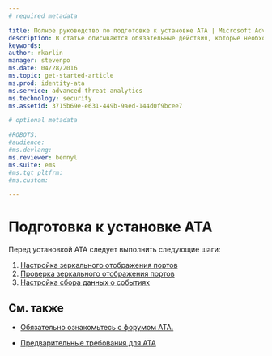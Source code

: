 ```yaml
---
# required metadata

title: Полное руководство по подготовке к установке ATA | Microsoft Advanced Threat Analytics
description: В статье описываются обязательные действия, которые необходимо выполнить перед развертыванием ATA.
keywords:
author: rkarlin
manager: stevenpo
ms.date: 04/28/2016
ms.topic: get-started-article
ms.prod: identity-ata
ms.service: advanced-threat-analytics
ms.technology: security
ms.assetid: 3715b69e-e631-449b-9aed-144d0f9bcee7

# optional metadata

#ROBOTS:
#audience:
#ms.devlang:
ms.reviewer: bennyl
ms.suite: ems
#ms.tgt_pltfrm:
#ms.custom:

---
```


# Подготовка к установке ATA

Перед установкой ATA следует выполнить следующие шаги:

1. [Настройка зеркального отображения портов](configure-port-mirroring.md)
2. [Проверка зеркального отображения портов](validate-port-mirroring.md)
3. [Настройка сбора данных о событиях](configure-event-collection.md)



## См. также

- [Обязательно ознакомьтесь с форумом ATA.](https://social.technet.microsoft.com/Forums/security/en-US/home?forum=mata)

- [Предварительные требования для ATA](/advanced-threat-analytics/plan-design/ata-prerequisites)



<!--HONumber=May16_HO4-->


